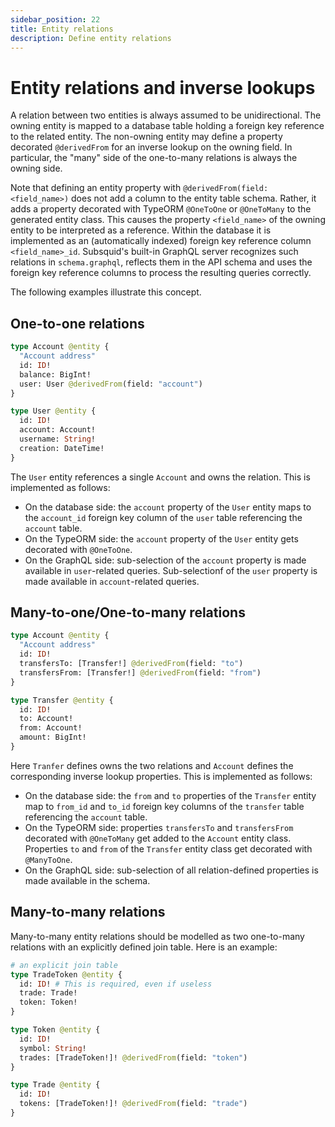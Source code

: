 ```yaml
---
sidebar_position: 22
title: Entity relations
description: Define entity relations
---
```


# Entity relations and inverse lookups

A relation between two entities is always assumed to be unidirectional. The owning entity is mapped to a database table holding a foreign key reference to the related entity. The non-owning entity may define a property decorated `@derivedFrom` for an inverse lookup on the owning field. In particular, the "many" side of the one-to-many relations is always the owning side.

Note that defining an entity property with `@derivedFrom(field: <field_name>)` does not add a column to the entity table schema. Rather, it adds a property decorated with TypeORM `@OneToOne` or `@OneToMany` to the generated entity class. This causes the property `<field_name>` of the owning entity to be interpreted as a reference. Within the database it is implemented as an (automatically indexed) foreign key reference column `<field_name>_id`. Subsquid's built-in GraphQL server recognizes such relations in `schema.graphql`, reflects them in the API schema and uses the foreign key reference columns to process the resulting queries correctly.

The following examples illustrate this concept.

## One-to-one relations

```graphql
type Account @entity {
  "Account address"
  id: ID!
  balance: BigInt!
  user: User @derivedFrom(field: "account")
}

type User @entity {
  id: ID!
  account: Account!
  username: String!
  creation: DateTime!
}
```

The `User` entity references a single `Account` and owns the relation. This is implemented as follows:
- On the database side: the `account` property of the `User` entity maps to the `account_id` foreign key column of the `user` table referencing the `account` table.
- On the TypeORM side: the `account` property of the `User` entity gets decorated with `@OneToOne`.
- On the GraphQL side: sub-selection of the `account` property is made available in `user`-related queries. Sub-selectionf of the `user` property is made available in `account`-related queries.

## Many-to-one/One-to-many relations

```graphql
type Account @entity {
  "Account address"
  id: ID!
  transfersTo: [Transfer!] @derivedFrom(field: "to")
  transfersFrom: [Transfer!] @derivedFrom(field: "from")
}

type Transfer @entity {
  id: ID!
  to: Account!
  from: Account!
  amount: BigInt! 
}

```

Here `Tranfer` defines owns the two relations and `Account` defines the corresponding inverse lookup properties. This is implemented as follows:
- On the database side: the `from` and `to` properties of the `Transfer` entity map to `from_id` and `to_id` foreign key columns of the `transfer` table referencing the `account` table.
- On the TypeORM side: properties `transfersTo` and `transfersFrom` decorated with `@OneToMany` get added to the `Account` entity class. Properties `to` and `from` of the `Transfer` entity class get decorated with `@ManyToOne`.
- On the GraphQL side: sub-selection of all relation-defined properties is made available in the schema.

## Many-to-many relations

Many-to-many entity relations should be modelled as two one-to-many relations with an explicitly defined join table. 
Here is an example:

```graphql
# an explicit join table 
type TradeToken @entity {
  id: ID! # This is required, even if useless
  trade: Trade!
  token: Token! 
}

type Token @entity {
  id: ID!
  symbol: String!
  trades: [TradeToken!]! @derivedFrom(field: "token")    
}

type Trade @entity {
  id: ID!
  tokens: [TradeToken!]! @derivedFrom(field: "trade")
}
```
